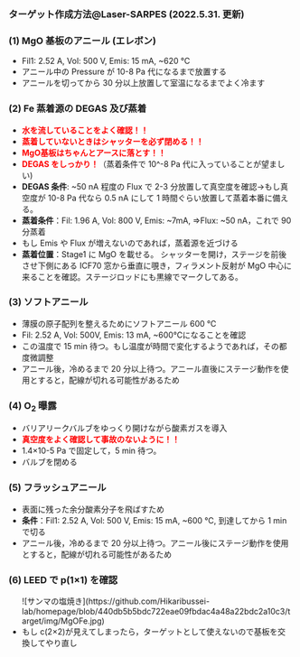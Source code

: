 <h3>ターゲット作成方法@Laser-SARPES (2022.5.31. 更新)</h3>

<h3>(1) MgO 基板のアニール (エレボン)</h3>
<ul><li>Fil1: 2.52 A, Vol: 500 V, Emis: 15 mA, ~620 ℃ </li>
<li>アニール中の Pressure が 10<super>-8</super> Pa 代になるまで放置する</li>
<li>アニールを切ってから 30 分以上放置して室温になるまでよく冷ます</li></ul>

<h3>(2) Fe 蒸着源の DEGAS 及び蒸着</h3>
<ul><li><span style="color: red; "><b>水を流していることをよく確認！！</b></span></li>
<li><span style="color: red; "><b>蒸着していないときはシャッターを必ず閉める！！</b></span></li>
<li><span style="color: red; "><b>MgO基板はちゃんとアースに落とす！！</b></span></li>
<li><span style="color: red; "><b>DEGAS をしっかり！</b></span>（蒸着条件で 10^-8 Pa 代に入っていることが望ましい)</li>
<li><b>DEGAS 条件</b>: ~50 nA 程度の Flux で 2-3 分放置して真空度を確認→もし真空度が 10-8 Pa 代なら 0.5 nA にして 1 時間ぐらい放置して蒸着本番に備える。</li>
<li><b>蒸着条件</b>：Fil: 1.96 A, Vol: 800 V, Emis: ~7mA, =>Flux: ~50 nA，これで 90 分蒸着 </li>
<li>もし Emis や Flux が増えないのであれば，蒸着源を近づける</li>
<li><b>蒸着位置</b>：Stage1 に MgO を載せる。 シャッターを開け，ステージを前後させ下側にある ICF70 窓から垂直に覗き，フィラメント反射が MgO 中心に来ることを確認。ステージロッドにも黒線でマークしてある。</li></ul>

<h3>(3) ソフトアニール</h3>
<ul><li>薄膜の原子配列を整えるためにソフトアニール 600 ℃</li>
<li>Fil: 2.52 A, Vol: 500V, Emis: 13 mA, ~600℃になることを確認</li>
<li>この温度で 15 min 待つ。もし温度が時間で変化するようであれば，その都度微調整</li>
<li>アニール後，冷めるまで 20 分以上待つ。アニール直後にステージ動作を使用とすると，配線が切れる可能性があるため</li>
</ul>

<h3>(4) O<sub>2</sub> 曝露</h3>
<ul><li>バリアリークバルブをゆっくり開けながら酸素ガスを導入</li>
<li><b><font color="red">真空度をよく確認して事故のないように！！</font></b></li>
<li>1.4×10<super>-5</super> Pa で固定して，5 min 待つ。</li>
<li>バルブを閉める</li>
</ul>

<h3>(5) フラッシュアニール</h3>
<ul><li>表面に残った余分酸素分子を飛ばすため</li>
<li><b>条件</b>：Fil1: 2.52 A, Vol: 500 V, Emis: 15 mA, ~600 ℃, 到達してから 1 min で切る </li>
<li>アニール後，冷めるまで 20 分以上待つ。アニール後にステージ動作を使用とすると，配線が切れる可能性があるため</li></ul>

<h3>(6) LEED で p(1×1) を確認</h3>
<ul>
![サンマの塩焼き](https://github.com/Hikaribussei-lab/homepage/blob/440db5b5bdc722eae09fbdac4a48a22bdc2a10c3/target/img/MgOFe.jpg)
<li>もし c(2×2)が見えてしまったら，ターゲットとして使えないので基板を交換してやり直し</li>
</ul>

